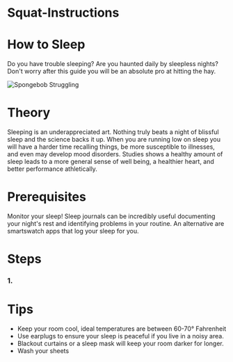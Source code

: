 # Squat-Instructions

# How to Sleep

Do you have trouble sleeping? Are you haunted daily by sleepless nights? Don't worry after this guide you will be an absolute pro at hitting the hay.

![Spongebob Struggling](https://tenor.com/bfTxt.gif)

# Theory

Sleeping is an underappreciated art. Nothing truly beats a night of blissful sleep and the science backs it up. When you are running low on sleep you will have a harder time recalling things, be more susceptible to illnesses, and even may develop mood disorders. Studies shows a healthy amount of sleep leads to a more general sense of well being, a healthier heart, and better performance athletically. 

# Prerequisites

Monitor your sleep! Sleep journals can be incredibly useful documenting your night's rest and identifying problems in your routine. An alternative are smartswatch apps that log your sleep for you. 

# Steps

### 1. 


# Tips

-    Keep your room cool, ideal temperatures are between 60-70° Fahrenheit
-    Use earplugs to ensure your sleep is peaceful if you live in a noisy area.
-    Blackout curtains or a sleep mask will keep your room darker for longer.
-    Wash your sheets

